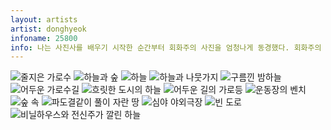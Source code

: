 ```yaml
---
layout: artists
artist: donghyeok
infoname: 25800
info: 나는 사진사를 배우기 시작한 순간부터 회화주의 사진을 엄청나게 동경했다. 회화주의 사진 자체도 아름답지만 사진따위를 예술행위로 승화하려 하던 그 행위 자체를 동경한다. 회화주의 사진은 현실세계를 촬영했음에도 불구하고 현실같지 않은 느낌을 준다. 몽환적이고 과거를 들여다 보는 듯 그 누구보다 현실에서 망각하게 해주는 신묘한 힘을 느끼게 해준다. 나의 이성은 계속해서 이것은 내가 이미 알거나 알 수도 있는 현실이고 실존하는 존재가 맞다고 혹은 당연히 실존할 수 밖에 없는 것이라 말하지만 감성과 본능은 비현실적으로 바라보려 하고 실존하지 않는 세계로 인식하려 한다.
---
```

<article class="work">
<img src="/assets/images/artists/donghyeok/25800/1.jpg" alt="줄지은 가로수">
<img src="/assets/images/artists/donghyeok/25800/2.jpg" alt="하늘과 숲">
<img src="/assets/images/artists/donghyeok/25800/3.jpg" alt="하늘">
<img src="/assets/images/artists/donghyeok/25800/4.jpg" alt="하늘과 나뭇가지">
<img src="/assets/images/artists/donghyeok/25800/5.jpg" alt="구름낀 밤하늘">
<img src="/assets/images/artists/donghyeok/25800/6.jpg" alt="어두운 가로수길">
<img src="/assets/images/artists/donghyeok/25800/7.jpg" alt="흐릿한 도시의 하늘">
<img src="/assets/images/artists/donghyeok/25800/8.jpg" alt="어두운 길의 가로등">
<img src="/assets/images/artists/donghyeok/25800/9.jpg" alt="운동장의 벤치">
<img src="/assets/images/artists/donghyeok/25800/10.jpg" alt="숲 속">
<img src="/assets/images/artists/donghyeok/25800/11.jpg" alt="파도결같이 풀이 자란 땅">
<img src="/assets/images/artists/donghyeok/25800/12.jpg" alt="심야 야외극장">
<img src="/assets/images/artists/donghyeok/25800/13.jpg" alt="빈 도로">
<img src="/assets/images/artists/donghyeok/25800/14.jpg" alt="비닐하우스와 전신주가 깔린 하늘">
</article>